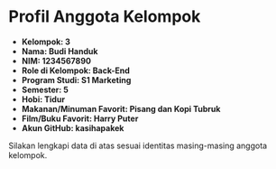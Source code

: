 # Profil Anggota Kelompok

- **Kelompok: 3**
- **Nama: Budi Handuk**  
- **NIM: 1234567890**  
- **Role di Kelompok: Back-End**  
- **Program Studi: S1 Marketing**  
- **Semester: 5**  
- **Hobi: Tidur**  
- **Makanan/Minuman Favorit: Pisang dan Kopi Tubruk**  
- **Film/Buku Favorit: Harry Puter**  
- **Akun GitHub: kasihapakek**  

Silakan lengkapi data di atas sesuai identitas masing-masing anggota kelompok.